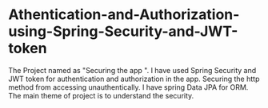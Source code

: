 # Athentication-and-Authorization-using-Spring-Security-and-JWT-token
The Project named as "Securing the app ". I have used Spring Security and JWT token for authentication and authorization in the app. Securing the http method from accessing unauthentically. I have spring Data JPA for ORM. The main theme of project is to understand the security.  

